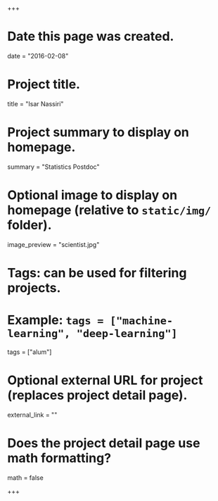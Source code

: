 +++
# Date this page was created.
date = "2016-02-08"

# Project title.
title = "Isar Nassiri"

# Project summary to display on homepage.
summary = "Statistics Postdoc"

# Optional image to display on homepage (relative to `static/img/` folder).
image_preview = "scientist.jpg"

# Tags: can be used for filtering projects.
# Example: `tags = ["machine-learning", "deep-learning"]`
tags = ["alum"]

# Optional external URL for project (replaces project detail page).
external_link = ""

# Does the project detail page use math formatting?
math = false

+++

